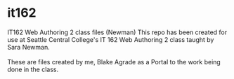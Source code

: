 # it162
IT162 Web Authoring 2 class files (Newman)
This repo has been created for use at Seattle Central College's IT 162 Web Authoring 2 class taught by Sara Newman.\
\
These are files created by me, Blake Agrade as a Portal to the work being done in the class.
